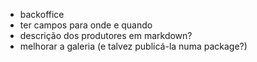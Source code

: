 - backoffice
- ter campos para onde e quando
- descrição dos produtores em markdown?
- melhorar a galeria (e talvez publicá-la numa package?)